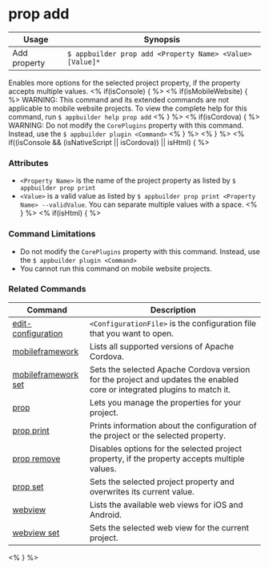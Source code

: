 prop add
==========

Usage | Synopsis
------|-------
Add property | `$ appbuilder prop add <Property Name> <Value> [Value]*`

Enables more options for the selected project property, if the property accepts multiple values. 
<% if(isConsole) { %>
<% if(isMobileWebsite) { %>
WARNING: This command and its extended commands are not applicable to mobile website projects. To view the complete help for this command, run `$ appbuilder help prop add`
<% } %>
<% if(isCordova) { %>
WARNING: Do not modify the `CorePlugins` property with this command. Instead, use the `$ appbuilder plugin <Command>`
<% } %>
<% } %>
<% if((isConsole && (isNativeScript || isCordova)) || isHtml) { %>
### Attributes
* `<Property Name>` is the name of the project property as listed by `$ appbuilder prop print`
* `<Value>` is a valid value as listed by `$ appbuilder prop print <Property Name> --validValue`. You can separate multiple values with a space.
<% } %> 
<% if(isHtml) { %>
### Command Limitations

* Do not modify the `CorePlugins` property with this command. Instead, use the `$ appbuilder plugin <Command>`
* You cannot run this command on mobile website projects.

### Related Commands

Command | Description
----------|----------
[edit-configuration](edit-configuration.html) | `<ConfigurationFile>` is the configuration file that you want to open.
[mobileframework](mobileframework.html) | Lists all supported versions of Apache Cordova.
[mobileframework set](mobileframework-set.html) | Sets the selected Apache Cordova version for the project and updates the enabled core or integrated plugins to match it.
[prop](prop.html) | Lets you manage the properties for your project.
[prop print](prop-print.html) | Prints information about the configuration of the project or the selected property.
[prop remove](prop-remove.html) | Disables options for the selected project property, if the property accepts multiple values.
[prop set](prop-set.html) | Sets the selected project property and overwrites its current value.
[webview](webview.html) | Lists the available web views for iOS and Android.
[webview set](webview-set.html) | Sets the selected web view for the current project.
<% } %>
